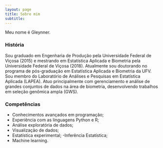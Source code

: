 ```yaml
---
layout: page
title: Sobre mim
subtitle: 
---
```


Meu nome é Gleynner.

### História


Sou graduado em Engenharia de Produção pela Universidade Federal de Viçosa (2015) e mestrando em Estatística Aplicada e Biometria pela Universidade Federal de Viçosa (2018). 
Atualmente sou doutorando no programa de pós-graduação em Estatística Aplicada e Biometria da UFV.
Sou membro do Laboratório de Análises e Pesquisas em Estatística Aplicada (LAPEA). 
Atuo principalmente com gerenciamento e análise de grandes conjuntos de dados na área de biometria, desenvolvendo trabalhos em seleção genômica ampla (GWS). 

### Competências
- Conhecimentos avançados em programação;
- Experiência com as linguagens Python e R; 
- Análise exploratória de dados;
- Visualização de dados;
- Estatística experimental;
-Inferência Estatística;
- Machine learning.

